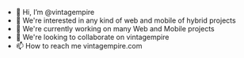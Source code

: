 - 👋 Hi, I’m @vintagempire
- 👀 We're interested in any kind of web and mobile of hybrid projects
- 🌱 We're currently working on many Web and Mobile projects
- 💞️ We're looking to collaborate on vintagempire
- 📫 How to reach me vintagempire.com

<!---
vintagempire/vintagempire is a ✨ special ✨ repository because its `README.md` (this file) appears on your GitHub profile.
You can click the Preview link to take a look at your changes.
--->
